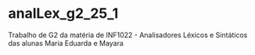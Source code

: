 # analLex_g2_25_1
Trabalho de G2 da matéria de INF1022 - Analisadores Léxicos e Sintáticos das alunas Maria Eduarda e Mayara
